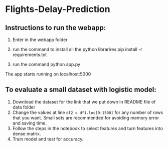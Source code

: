 # Flights-Delay-Prediction

## Instructions to run the webapp:

1. Enter in the webapp folder

2. run the command to install all the python librarires
   pip install -r requirements.txt

3. run the command python app.py

The app starts running on localhost:5000

## To evaluate a small dataset with logistic model: 

1. Download the dataset for the link that we put down in README file of data folder
2. Change the values at line `df2 = df1.loc[0:1500]` for any number of rows that you want. Small sets are recommended for avoiding memory error and saving time. 
3. Follow the steps in the notebook to select features and turn features into dense matrix. 
4. Train model and test for accuracy. 